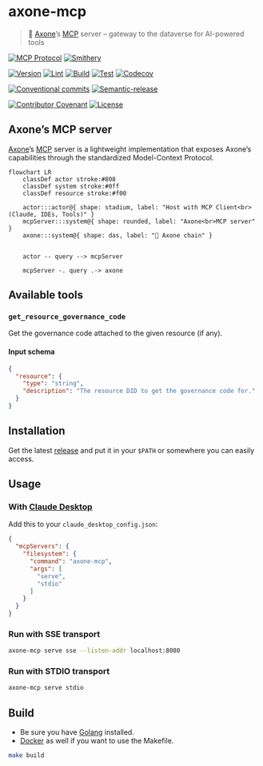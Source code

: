 # axone-mcp

> 🤖 [Axone](https://axone.xyz)’s [MCP](https://modelcontextprotocol.io/introduction) server – gateway to the dataverse for AI-powered tools

<!-- Protocol compatibility -->
[![MCP Protocol](https://img.shields.io/badge/MCP-Compatible-green)](https://modelcontextprotocol.io/introduction)
[![Smithery](https://smithery.ai/badge/@axone-protocol/axone-mcp)](https://smithery.ai/server/@axone-protocol/axone-mcp)

<!-- CI/CD -->
[![Version](https://img.shields.io/github/v/release/axone-protocol/axone-mcp?logo=github)](https://github.com/axone-protocol/axone-mcp/releases)
[![Lint](https://img.shields.io/github/actions/workflow/status/axone-protocol/axone-mcp/lint.yml?branch=main&label=lint&logo=github)](https://github.com/axone-protocol/axone-mcp/actions/workflows/lint.yml)
[![Build](https://img.shields.io/github/actions/workflow/status/axone-protocol/axone-mcp/build.yml?branch=main&label=build&logo=github)](https://github.com/axone-protocol/axone-mcp/actions/workflows/build.yml)
[![Test](https://img.shields.io/github/actions/workflow/status/axone-protocol/axone-mcp/test.yml?branch=main&label=test&logo=github)](https://github.com/axone-protocol/axone-mcp/actions/workflows/test.yml)
[![Codecov](https://img.shields.io/codecov/c/github/axone-protocol/axone-mcp?token=6NL9ICGZQS&logo=codecov)](https://codecov.io/gh/axone-protocol/axone-mcp)

<!-- Conventions -->
[![Conventional commits](https://img.shields.io/badge/Conventional%20Commits-1.0.0-yellow.svg?logo=conventionalcommits)](https://conventionalcommits.org)
[![Semantic-release](https://img.shields.io/badge/%20%20%F0%9F%93%A6%F0%9F%9A%80-semantic--release-e10079.svg)](https://github.com/semantic-release/semantic-release)

<!-- Community & license -->
[![Contributor Covenant](https://img.shields.io/badge/Contributor%20Covenant-2.1-4baaaa.svg)](https://github.com/axone-protocol/.github/blob/main/CODE_OF_CONDUCT.md)
[![License](https://img.shields.io/badge/License-BSD_3--Clause-blue.svg)](https://opensource.org/licenses/BSD-3-Clause)

## Axone’s MCP server

[Axone](https://axone.xyz)’s [MCP](https://modelcontextprotocol.io/introduction) server is a lightweight implementation that
exposes Axone’s capabilities through the standardized Model-Context Protocol.

```mermaid
flowchart LR
    classDef actor stroke:#808
    classDef system stroke:#0ff
    classDef resource stroke:#f00

    actor:::actor@{ shape: stadium, label: "Host with MCP Client<br>(Claude, IDEs, Tools)" }
    mcpServer:::system@{ shape: rounded, label: "Axone<br>MCP server" }
    axone:::system@{ shape: das, label: "🔗 Axone chain" }


    actor -- query --> mcpServer

    mcpServer -. query .-> axone
```

## Available tools

### `get_resource_governance_code`

Get the governance code attached to the given resource (if any).

#### Input schema

```json
{
  "resource": {
    "type": "string",
    "description": "The resource DID to get the governance code for."
  }
}
```

## Installation

Get the latest [release](https://github.com/axone-protocol/axone-mcp/releases) and put it in your `$PATH` or somewhere you can easily access.

## Usage

### With [Claude Desktop](https://claude.ai/download)

Add this to your `claude_desktop_config.json`:

```json
{
  "mcpServers": {
    "filesystem": {
      "command": "axone-mcp",
      "args": [
        "serve",
        "stdio"
      ]
    }
  }
}
```

### Run with SSE transport

```sh
axone-mcp serve sse --listen-addr localhost:8080
```

### Run with STDIO transport

```sh
axone-mcp serve stdio
```

## Build

- Be sure you have [Golang](https://go.dev/doc/install) installed.
- [Docker](https://docs.docker.com/engine/install/) as well if you want to use the Makefile.

```sh
make build
```
